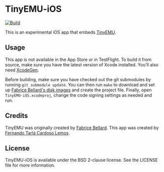 # TinyEMU-iOS

[![Build](https://github.com/fernandotcl/TinyEMU-iOS/workflows/Build/badge.svg)][GitHub Actions]

This is an experimental iOS app that embeds [TinyEMU][].

[GitHub Actions]: https://github.com/fernandotcl/TinyEMU-iOS/actions?query=workflow%3ABuild
[TinyEMU]: https://github.com/fernandotcl/TinyEMU

## Usage

This app is not available in the App Store or in TestFlight. To build it from source, make sure you have the latest version of Xcode installed. You'll also need [XcodeGen][].

[XcodeGen]: https://github.com/yonaskolb/XcodeGen

Before building, make sure you have checked out the git submodules by running `git submodule update`. You can then run `make` to download and set up [Fabrice Bellard's disk images][images] and create the project file. Finally, open `TinyEMU-iOS.xcodeproj`, change the code signing settings as needed and run.

[images]: https://bellard.org/tinyemu/

## Credits

TinyEMU was originally created by [Fabrice Bellard][fabrice]. This app was created by [Fernando Tarlá Cardoso Lemos][fernando].

[fabrice]: https://bellard.org
[fernando]: mailto:fernandotcl@gmail.com

## License

TinyEMU-iOS is available under the BSD 2-clause license. See the LICENSE file for more information.
